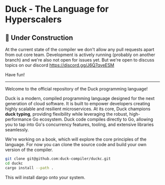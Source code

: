# Duck - The Language for Hyperscalers

## 🚧 Under Construction
At the current state of the compiler we don't allow any pull requests apart from out core team.
Development is actively running (probably on another branch) and we're also not open for issues yet. But we're open to discuss topics on our discord
https://discord.gg/J6Q7qyeESM

Have fun!

---

Welcome to the official repository of the Duck programming language!

Duck is a modern, compiled programming language designed for the next generation of cloud software. It is built to empower developers creating highly scalable and resilient microservices. At its core, Duck champions **duck typing**, providing flexibility while leveraging the robust, high-performance Go ecosystem. Duck code compiles directly to Go, allowing you to tap into Go's concurrency features, tooling, and extensive libraries seamlessly.

We're working on a book, which will explore the core principles of the language.
For now you can clone the source code and build your own version of the compiler.

```sh
git clone git@github.com:duck-compiler/duckc.git
cd duckc
cargo install --path .
```

This will install dargo onto your system.


